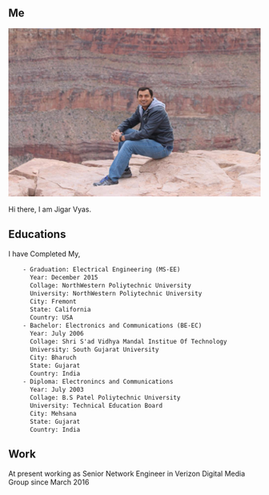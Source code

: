 ##  Me
![Jigs](img/Jigar_Vyas.jpeg)

Hi there, I am Jigar Vyas.

## Educations
I have Completed My,

        - Graduation: Electrical Engineering (MS-EE) 
          Year: December 2015
          Collage: NorthWestern Poliytechnic University
          University: NorthWestern Poliytechnic University
          City: Fremont
          State: California
          Country: USA
        - Bachelor: Electronics and Communications (BE-EC)
          Year: July 2006
          Collage: Shri S'ad Vidhya Mandal Institue Of Technology
          University: South Gujarat University
          City: Bharuch
          State: Gujarat
          Country: India
        - Diploma: Electronincs and Communications
          Year: July 2003
          Collage: B.S Patel Poliytechnic University
          University: Technical Education Board
          City: Mehsana
          State: Gujarat
          Country: India

## Work
At present working as Senior Network  Engineer in Verizon Digital Media Group since March 2016
